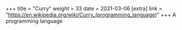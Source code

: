 +++
title = "Curry"
weight = 33
date = 2021-03-06
[extra]
link = "https://en.wikipedia.org/wiki/Curry_(programming_language)"
+++
A programming language

